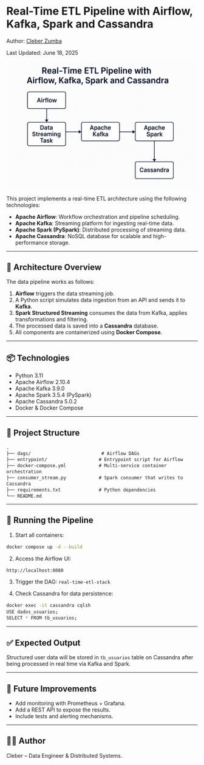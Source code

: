 # Real-Time ETL Pipeline with Airflow, Kafka, Spark and Cassandra

Author: [Cleber Zumba](https://github.com/cleberzumba)

Last Updated: June 18, 2025


![imagem](image/architecture.jpg)


This project implements a real-time ETL architecture using the following technologies:

- **Apache Airflow**: Workflow orchestration and pipeline scheduling.
- **Apache Kafka**: Streaming platform for ingesting real-time data.
- **Apache Spark (PySpark)**: Distributed processing of streaming data.
- **Apache Cassandra**: NoSQL database for scalable and high-performance storage.

---

## 🚀 Architecture Overview

The data pipeline works as follows:

1. **Airflow** triggers the data streaming job.
2. A Python script simulates data ingestion from an API and sends it to **Kafka**.
3. **Spark Structured Streaming** consumes the data from Kafka, applies transformations and filtering.
4. The processed data is saved into a **Cassandra** database.
5. All components are containerized using **Docker Compose**.

---

## 📦 Technologies

- Python 3.11
- Apache Airflow 2.10.4
- Apache Kafka 3.9.0
- Apache Spark 3.5.4 (PySpark)
- Apache Cassandra 5.0.2
- Docker & Docker Compose

---

## 📁 Project Structure

```
.
├── dags/                          # Airflow DAGs
├── entrypoint/                   # Entrypoint script for Airflow
├── docker-compose.yml            # Multi-service container orchestration
├── consumer_stream.py            # Spark consumer that writes to Cassandra
├── requirements.txt              # Python dependencies
└── README.md
```

---

## 🧪 Running the Pipeline

1. Start all containers:

```bash
docker compose up -d --build
```

2. Access the Airflow UI:

```
http://localhost:8080
```

3. Trigger the DAG: `real-time-etl-stack`

4. Check Cassandra for data persistence:

```bash
docker exec -it cassandra cqlsh
USE dados_usuarios;
SELECT * FROM tb_usuarios;
```

---

## ✅ Expected Output

Structured user data will be stored in `tb_usuarios` table on Cassandra after being processed in real time via Kafka and Spark.

---

## 📌 Future Improvements

- Add monitoring with Prometheus + Grafana.
- Add a REST API to expose the results.
- Include tests and alerting mechanisms.

---

## 🧑‍💻 Author

Cleber – Data Engineer & Distributed Systems.

